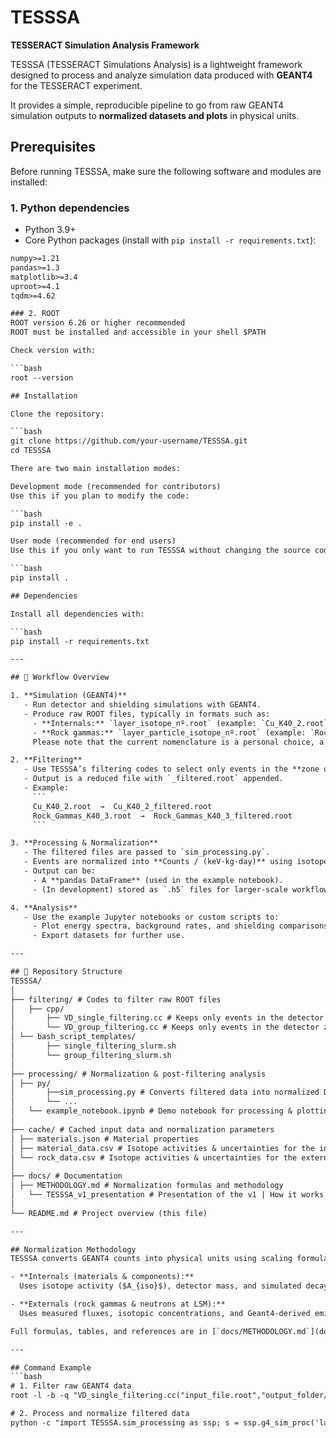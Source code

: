 # TESSSA  
**TESSERACT Simulation Analysis Framework**

TESSSA (TESSERACT Simulations Analysis) is a lightweight framework designed to process and analyze simulation data produced with **GEANT4** for the TESSERACT experiment.  

It provides a simple, reproducible pipeline to go from raw GEANT4 simulation outputs to **normalized datasets and plots** in physical units.

## Prerequisites

Before running TESSSA, make sure the following software and modules are installed:

### 1. Python dependencies
- Python 3.9+  
- Core Python packages (install with `pip install -r requirements.txt`):

```txt
numpy>=1.21
pandas>=1.3
matplotlib>=3.4
uproot>=4.1
tqdm>=4.62

### 2. ROOT
ROOT version 6.26 or higher recommended
ROOT must be installed and accessible in your shell $PATH

Check version with:

```bash
root --version

## Installation

Clone the repository:

```bash
git clone https://github.com/your-username/TESSSA.git
cd TESSSA

There are two main installation modes:

Development mode (recommended for contributors)
Use this if you plan to modify the code:

```bash
pip install -e .

User mode (recommended for end users)
Use this if you only want to run TESSSA without changing the source code:

```bash
pip install .

## Dependencies

Install all dependencies with:

```bash
pip install -r requirements.txt

---

## 📌 Workflow Overview

1. **Simulation (GEANT4)**  
   - Run detector and shielding simulations with GEANT4.  
   - Produce raw ROOT files, typically in formats such as:  
     - **Internals:** `layer_isotope_nº.root` (example: `Cu_K40_2.root`)  
     - **Rock gammas:** `layer_particle_isotope_nº.root` (example: `Rock_Gammas_K40_3.root`) 
     Please note that the current nomenclature is a personal choice, a new nomenclature easily be implemented to match other simulations needs. 

2. **Filtering**  
   - Use TESSSA’s filtering codes to select only events in the **zone of interest** (mainly the *virtual detector*).  
   - Output is a reduced file with `_filtered.root` appended.  
   - Example:  
     ```
     Cu_K40_2.root  →  Cu_K40_2_filtered.root
     Rock_Gammas_K40_3.root  →  Rock_Gammas_K40_3_filtered.root
     ```

3. **Processing & Normalization**  
   - The filtered files are passed to `sim_processing.py`.  
   - Events are normalized into **Counts / (keV·kg·day)** using isotope activities and detector parameters.  
   - Output can be:  
     - A **pandas DataFrame** (used in the example notebook).  
     - (In development) stored as `.h5` files for larger-scale workflows.  

4. **Analysis**  
   - Use the example Jupyter notebooks or custom scripts to:  
     - Plot energy spectra, background rates, and shielding comparisons.  
     - Export datasets for further use.  

---

## 📂 Repository Structure
TESSSA/
│
├── filtering/ # Codes to filter raw ROOT files
│	├── cpp/
│		├── VD_single_filtering.cc # Keeps only events in the detector zone for 1 file
│		└── VD_group_filtering.cc # Keeps only events in the detector zone and merge all the files
│ └── bash_script_templates/
│		├── single_filtering_slurm.sh
│		└── group_filtering_slurm.sh
│
├── processing/ # Normalization & post-filtering analysis
│ ├── py/ 
│		├──sim_processing.py # Converts filtered data into normalized DataFrames
│		└── ...
│	└── example_notebook.ipynb # Demo notebook for processing & plotting
│
├── cache/ # Cached input data and normalization parameters
│ ├── materials.json # Material properties
│ ├── material_data.csv # Isotope activities & uncertainties for the internal shielding
│ └── rock_data.csv # Isotope activities & uncertainties for the external shielding
│
├── docs/ # Documentation
│ ├── METHODOLOGY.md # Normalization formulas and methodology
│	└── TESSSA_v1_presentation # Presentation of the v1 | How it works and initial results 
│
└── README.md # Project overview (this file)

---

## Normalization Methodology
TESSSA converts GEANT4 counts into physical units using scaling formulas that depend on whether the background is **internal** or **external**:  

- **Internals (materials & components):**  
  Uses isotope activity ($A_{iso}$), detector mass, and simulated decays.  

- **Externals (rock gammas & neutrons at LSM):**  
  Uses measured fluxes, isotopic concentrations, and Geant4-derived emission rates.  

Full formulas, tables, and references are in [`docs/METHODOLOGY.md`](docs/METHODOLOGY.md).  

---

## Command Example
```bash
# 1. Filter raw GEANT4 data
root -l -b -q "VD_single_filtering.cc("input_file.root","output_folder/")"

# 2. Process and normalize filtered data
python -c "import TESSSA.sim_processing as ssp; s = ssp.g4_sim_proc('layer', 'path/to/data', plots=True)"🧩 Dependencies
